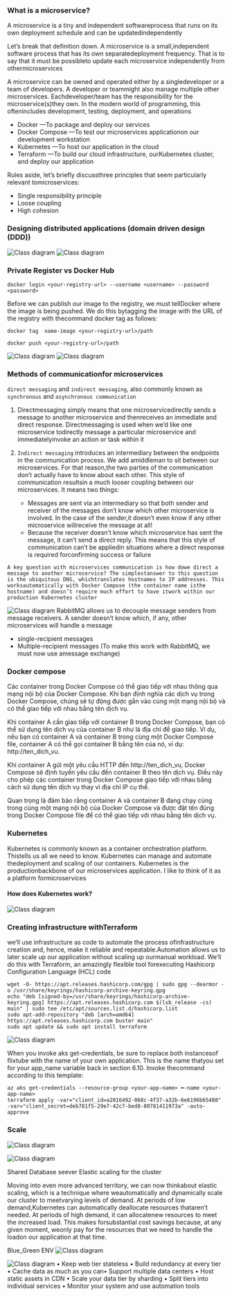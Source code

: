 ### What is a microservice?

A microservice is a tiny and independent softwareprocess that runs on its own deployment schedule and can be updatedindependently

Let’s break that definition down. A microservice is a small,independent software process that has its own separatedeployment frequency. That is to say that it must be possibleto update each microservice independently from othermicroservices

A microservice can be owned and operated either by a singledeveloper or a team of developers. A developer or teammight also manage multiple other microservices. Eachdeveloper/team has the responsibility for the microservice(s)they own. In the modern world of programming, this oftenincludes development, testing, deployment, and operations

- Docker —To package and deploy our services
- Docker Compose —To test our microservices applicationon our development workstation
- Kubernetes —To host our application in the cloud
- Terraform —To build our cloud infrastructure, ourKubernetes cluster, and deploy our application

Rules aside, let’s briefly discussthree principles that seem particularly relevant tomicroservices:
- Single responsibility principle
- Loose coupling
- High cohesion


### Designing distributed applications (domain driven design (DDD))

![Class diagram](./img/micro_app.PNG)
![Class diagram](./img/smalltobig.PNG)

### Private Register vs Docker Hub

```shell
docker login <your-registry-url> --username <username> --password <password>
```

Before we can publish our image to the registry, we must tellDocker where the image is being pushed. We do this bytagging the image with the URL of the registry with thecommand docker tag as follows:

```shell
docker tag  name-image <your-registry-url>/path
```

```shell
docker push <your-registry-url>/path
```

![Class diagram](./img/micro_app.PNG)
![Class diagram](./img/workflow.PNG)
### Methods of communicationfor microservices
`direct messaging` and `indirect messaging`, also commonly known as `synchronous` and `asynchronous communication`

1. Directmessaging simply means that one microservicedirectly sends a message to another microservice and thenreceives an immediate and direct response. Directmessaging is used when we’d like one microservice todirectly message a particular microservice and immediatelyinvoke an action or task within it
   
2. `Indirect messaging` introduces an intermediary between the endpoints in the communication process. We add amiddleman to sit between our microservices. For that reason,the two parties of the communication don’t actually have to know about each other. This style of communication resultsin a much looser coupling between our microservices. It means two things:
   - Messages are sent via an intermediary so that both sender and receiver of the messages don’t know which other microservice is involved. In the case of the sender,it doesn’t even know if any other microservice willreceive the message at all!
   - Because the receiver doesn’t know which microservice has sent the message, it can’t send a direct reply. This means that this style of communication can’t be appliedin situations where a direct response is required forconfirming success or failure

```note
A key question with microservices communication is how dowe direct a message to another microservice? The simplestanswer to this question is the ubiquitous DNS, whichtranslates hostnames to IP addresses. This worksautomatically with Docker Compose (the container name isthe hostname) and doesn’t require much effort to have itwork within our production Kubernetes cluster
```

![Class diagram](./img/rappidmq.PNG)
RabbitMQ allows us to decouple message senders from message receivers. A sender doesn’t know which, if any, other microservices will handle a message
- single-recipient messages
- Multiple-recipient messages (To make this work with RabbitMQ, we must now use amessage exchange)

### Docker compose

Các container trong Docker Compose có thể giao tiếp với nhau thông qua mạng nội bộ của Docker Compose. Khi bạn định nghĩa các dịch vụ trong Docker Compose, chúng sẽ tự động được gắn vào cùng một mạng nội bộ và có thể giao tiếp với nhau bằng tên dịch vụ.

Khi container A cần giao tiếp với container B trong Docker Compose, bạn có thể sử dụng tên dịch vụ của container B như là địa chỉ để giao tiếp. Ví dụ, nếu bạn có container A và container B trong cùng một Docker Compose file, container A có thể gọi container B bằng tên của nó, ví dụ: http://ten_dich_vu.

Khi container A gửi một yêu cầu HTTP đến http://ten_dich_vu, Docker Compose sẽ định tuyến yêu cầu đến container B theo tên dịch vụ. Điều này cho phép các container trong Docker Compose giao tiếp với nhau bằng cách sử dụng tên dịch vụ thay vì địa chỉ IP cụ thể.

Quan trọng là đảm bảo rằng container A và container B đang chạy cùng trong cùng một mạng nội bộ của Docker Compose và được đặt tên đúng trong Docker Compose file để có thể giao tiếp với nhau bằng tên dịch vụ.

### Kubernetes

Kubernetes is commonly known as a container orchestration platform. Thistells us all we need to know. Kubernetes can manage and automate thedeployment and scaling of our containers. Kubernetes is the productionbackbone of our microservices application. I like to think of it as a platform formicroservices

#### How does Kubernetes work?
![Class diagram](./img/k8s.PNG)

### Creating infrastructure withTerraform

we’ll use infrastructure as code to automate the process ofinfrastructure creation and, hence, make it reliable and repeatable.Automation allows us to later scale up our application without scaling up ourmanual workload. We’ll do this with Terraform, an amazingly flexible tool forexecuting Hashicorp Configuration Language (HCL) code

```shell
wget -O- https://apt.releases.hashicorp.com/gpg | sudo gpg --dearmor -o /usr/share/keyrings/hashicorp-archive-keyring.gpg
echo "deb [signed-by=/usr/share/keyrings/hashicorp-archive-keyring.gpg] https://apt.releases.hashicorp.com $(lsb_release -cs) main" | sudo tee /etc/apt/sources.list.d/hashicorp.list
sudo apt-add-repository "deb [arch=amd64] https://apt.releases.hashicorp.com buster main"
sudo apt update && sudo apt install terraform
```
![Class diagram](./img/interactwithk8s.PNG)

When you invoke aks get-credentials, be sure to replace both instancesof flixtube with the name of your own application. This is the name thatyou set for your app_name variable back in section 6.10. Invoke thecommand according to this template:
```shell
az aks get-credentials --resource-group <your-app-name> ➥-name <your-app-name>
terraform apply -var="client_id=a2016492-068c-4f37-a32b-6e6196b65488" -var="client_secret=deb781f5-29e7-42c7-bed8-80781411973a" -auto-approve
```

### Scale 

![Class diagram](./img/scale_doc.PNG)

![Class diagram](./img/scale_ngang.PNG)

Shared Database seever
Elastic scaling for the cluster

Moving into even more advanced territory, we can now thinkabout elastic scaling, which is a technique where weautomatically and dynamically scale our cluster to meetvarying levels of demand. At periods of low demand,Kubernetes can automatically deallocate resources thataren’t needed. At periods of high demand, it can allocatenew resources to meet the increased load. This makes forsubstantial cost savings because, at any given moment, weonly pay for the resources that we need to handle the loadon our application at that time.

Blue_Green ENV
![Class diagram](./img/env.PNG)

![Class diagram](./img/scale_system.PNG)
• Keep web tier stateless
• Build redundancy at every tier
• Cache data as much as you can• Support multiple data centers
• Host static assets in CDN
• Scale your data tier by sharding
• Split tiers into individual services
• Monitor your system and use automation tools





